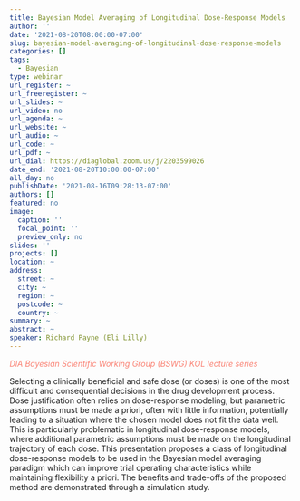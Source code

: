 ```yaml
---
title: Bayesian Model Averaging of Longitudinal Dose-Response Models
author: ''
date: '2021-08-20T08:00:00-07:00'
slug: bayesian-model-averaging-of-longitudinal-dose-response-models
categories: []
tags:
  - Bayesian
type: webinar
url_register: ~
url_freeregister: ~
url_slides: ~
url_video: no
url_agenda: ~
url_website: ~
url_audio: ~
url_code: ~
url_pdf: ~
url_dial: https://diaglobal.zoom.us/j/2203599026
date_end: '2021-08-20T10:00:00-07:00'
all_day: no
publishDate: '2021-08-16T09:28:13-07:00'
authors: []
featured: no
image:
  caption: ''
  focal_point: ''
  preview_only: no
slides: ''
projects: []
location: ~
address:
  street: ~
  city: ~
  region: ~
  postcode: ~
  country: ~
summary: ~
abstract: ~
speaker: Richard Payne (Eli Lilly)
---
```

<span style="color: salmon;"> *DIA Bayesian Scientific Working Group (BSWG) KOL lecture series* </span>
<!--more-->
Selecting a clinically beneficial and safe dose (or doses) is one of the most difficult and consequential decisions in the drug development process.  Dose justification often relies on dose-response modeling, but parametric assumptions must be made a priori, often with little information, potentially leading to a situation where the chosen model does not fit the data well.  This is particularly problematic in longitudinal dose-response models, where additional parametric assumptions must be made on the longitudinal trajectory of each dose.  This presentation proposes a class of longitudinal dose-response models to be used in the Bayesian model averaging paradigm which can improve trial operating characteristics while maintaining flexibility a priori.  The benefits and trade-offs of the proposed method are demonstrated through a simulation study.